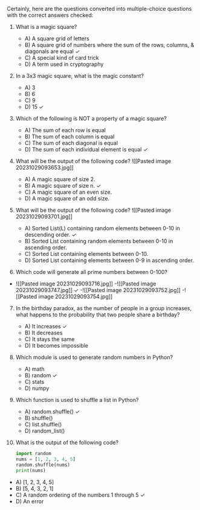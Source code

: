 Certainly, here are the questions converted into multiple-choice questions with the correct answers checked:

1. What is a magic square?
   - A) A square grid of letters
   - B) A square grid of numbers where the sum of the rows, columns, & diagonals are equal ✓
   - C) A special kind of card trick
   - D) A term used in cryptography

2. In a 3x3 magic square, what is the magic constant?
   - A) 3
   - B) 6
   - C) 9
   - D) 15 ✓

3. Which of the following is NOT a property of a magic square?
   - A) The sum of each row is equal
   - B) The sum of each column is equal
   - C) The sum of each diagonal is equal
   - D) The sum of each individual element is equal ✓

4. What will be the output of the following code?
   ![[Pasted image 20231029093653.jpg]]
   - A) A magic square of size 2.
   - B) A magic square of size n. ✓
   - C) A magic square of an even size.
   - D) A magic square of an odd size.

5. What will be the output of the following code?
   ![[Pasted image 20231029093701.jpg]]
   - A) Sorted List(L) containing random elements between 0-10 in descending order. ✓
   - B) Sorted List containing random elements between 0-10 in ascending order.
   - C) Sorted List containing elements between 0-10.
   - D) Sorted List containing elements between 0-9 in ascending order.

6. Which code will generate all prime numbers between 0-100?
 - ![[Pasted image 20231029093716.jpg]]
 -![[Pasted image 20231029093747.jpg]] ✓
 -![[Pasted image 20231029093752.jpg]]
 -![[Pasted image 20231029093754.jpg]]
 

7. In the birthday paradox, as the number of people in a group increases, what happens to the probability that two people share a birthday?
   - A) It increases ✓
   - B) It decreases
   - C) It stays the same
   - D) It becomes impossible

8. Which module is used to generate random numbers in Python?
   - A) math
   - B) random ✓
   - C) stats
   - D) numpy

9. Which function is used to shuffle a list in Python?
   - A) random.shuffle() ✓
   - B) shuffle()
   - C) list.shuffle()
   - D) random_list()

10. What is the output of the following code?
    ```python
    import random
    nums = [1, 2, 3, 4, 5]
    random.shuffle(nums)
    print(nums)
    ```
   - A) [1, 2, 3, 4, 5]
   - B) [5, 4, 3, 2, 1]
   - C) A random ordering of the numbers 1 through 5 ✓
   - D) An error